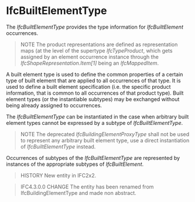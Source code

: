 # IfcBuiltElementType

The _IfcBuiltElementType_ provides the type information for _IfcBuiltElement_ occurrences.
> NOTE The product representations are defined as representation maps (at the level of the supertype _IfcTypeProduct_, which gets assigned by an element occurrence instance through the _IfcShapeRepresentation.Item[1]_ being an _IfcMappedItem_.

A built element type is used to define the common properties of a certain type of built element that are applied to all occurrences of that type. It is used to define a built element specification (i.e. the specific product information, that is common to all occurrences of that product type). Built element types (or the instantiable subtypes) may be exchanged without being already assigned to occurrences.

The _IfcBuiltElementType_ can be instantiated in the case when arbitrary built element types cannot be expressed by a subtype of _IfcBuiltElementType_.

> NOTE The deprecated _IfcBuildingElementProxyType_ shall not be used to represent any arbitrary built element type, use a direct instantiation of _IfcBuiltElementType_ instead.

Occurrences of subtypes of the _IfcBuiltElementType_ are represented by instances of the appropriate subtypes of _IfcBuiltElement_.

> HISTORY New entity in IFC2x2.

> IFC4.3.0.0 CHANGE The entity has been renamed from IfcBuildingElementType and made non abstract.
